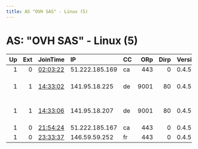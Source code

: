 ```yaml
---
title: AS "OVH SAS" - Linux (5)
---
```


# AS: "OVH SAS" - Linux (5)

|   Up |   Ext | JoinTime                                                                                            | IP             | CC   |   ORp |   Dirp | Version   | Contact                  | Nickname   |   eFamMembers |
|-----:|------:|:----------------------------------------------------------------------------------------------------|:---------------|:-----|------:|-------:|:----------|:-------------------------|:-----------|--------------:|
|    1 |     0 | [02:03:22](https://metrics.torproject.org/rs.html#details/68DE144A6C19330B184AC8F665500F205FF2F8E6) | 51.222.185.169 | ca   |   443 |      0 | 0.4.5.10  | None                     | Unnamed    |             1 |
|    1 |     1 | [14:33:02](https://metrics.torproject.org/rs.html#details/7B3535760987464C8B5686F203B6EBE767C0873E) | 141.95.18.225  | de   |  9001 |     80 | 0.4.5.10  | email:abuse-node49 poste | Hydra69    |            11 |
|    1 |     1 | [14:33:06](https://metrics.torproject.org/rs.html#details/DCCBB9717CD8B1F031B9A38C721D2BD9615697AA) | 141.95.18.207  | de   |  9001 |     80 | 0.4.5.10  | email:abuse-node49 poste | Hydra70    |            11 |
|    1 |     0 | [21:54:24](https://metrics.torproject.org/rs.html#details/E965143C2C3990910A33FF97D1CAD6508F7D16D1) | 51.222.185.167 | ca   |   443 |      0 | 0.4.5.10  | None                     | Unnamed    |             1 |
|    1 |     0 | [23:33:37](https://metrics.torproject.org/rs.html#details/89C4BCA8582B1BEA7DB60749367B9A1AB4EAAD4B) | 146.59.59.252  | fr   |   443 |      0 | 0.4.5.10  | None                     | Unnamed    |             1 |
